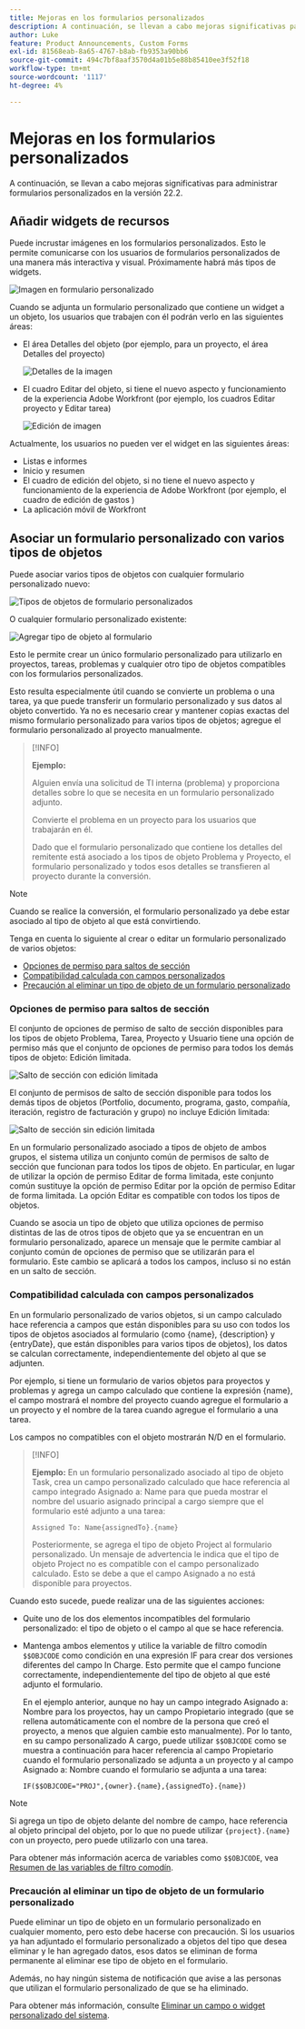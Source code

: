 ```yaml
---
title: Mejoras en los formularios personalizados
description: A continuación, se llevan a cabo mejoras significativas para administrar formularios personalizados en la versión 22.2.
author: Luke
feature: Product Announcements, Custom Forms
exl-id: 81568eab-8a65-4767-b8ab-fb9353a90bb6
source-git-commit: 494c7bf8aaf3570d4a01b5e88b85410ee3f52f18
workflow-type: tm+mt
source-wordcount: '1117'
ht-degree: 4%

---
```


# Mejoras en los formularios personalizados

A continuación, se llevan a cabo mejoras significativas para administrar formularios personalizados en la versión 22.2.

## Añadir widgets de recursos

Puede incrustar imágenes en los formularios personalizados. Esto le permite comunicarse con los usuarios de formularios personalizados de una manera más interactiva y visual. Próximamente habrá más tipos de widgets.

![Imagen en formulario personalizado](assets/image-in-custom-form.png)

Cuando se adjunta un formulario personalizado que contiene un widget a un objeto, los usuarios que trabajen con él podrán verlo en las siguientes áreas:

* El área Detalles del objeto (por ejemplo, para un proyecto, el área Detalles del proyecto)&#x200B;

  ![Detalles de la imagen](assets/see-image-details-page.png)

* El cuadro Editar del objeto, si tiene el nuevo aspecto y funcionamiento de la experiencia Adobe Workfront (por ejemplo, los cuadros Editar proyecto y Editar tarea)&#x200B;

  ![Edición de imagen](assets/image-see-in-edit.png)

Actualmente, los usuarios no pueden ver el widget en las siguientes áreas:&#x200B;

* Listas e informes
* Inicio y resumen
* El cuadro de edición del objeto, si no tiene el nuevo aspecto y funcionamiento de la experiencia de Adobe Workfront (por ejemplo, el cuadro de edición de gastos )
* &#x200B;La aplicación móvil de Workfront

## Asociar un formulario personalizado con varios tipos de objetos

Puede asociar varios tipos de objetos con cualquier formulario personalizado nuevo:

![Tipos de objetos de formulario personalizados](assets/new-custom-form-object-types.png)

O cualquier formulario personalizado existente:

![Agregar tipo de objeto al formulario](assets/add-object-type-existing-form.png)

Esto le permite crear un único formulario personalizado para utilizarlo en proyectos, tareas, problemas y cualquier otro tipo de objetos compatibles con los formularios personalizados.

Esto resulta especialmente útil cuando se convierte un problema o una tarea, ya que puede transferir un formulario personalizado y sus datos al objeto convertido. Ya no es necesario crear y mantener copias exactas del mismo formulario personalizado para varios tipos de objetos; agregue el formulario personalizado al proyecto manualmente.

>[!INFO]
>
>**Ejemplo:**
>
>Alguien envía una solicitud de TI interna (problema) y proporciona detalles sobre lo que se necesita en un formulario personalizado adjunto.
>
>Convierte el problema en un proyecto para los usuarios que trabajarán en él.
>
>Dado que el formulario personalizado que contiene los detalles del remitente está asociado a los tipos de objeto Problema y Proyecto, el formulario personalizado y todos esos detalles se transfieren al proyecto durante la conversión.

>[!NOTE]
>
>Cuando se realice la conversión, el formulario personalizado ya debe estar asociado al tipo de objeto al que está convirtiendo.

Tenga en cuenta lo siguiente al crear o editar un formulario personalizado de varios objetos:

* [Opciones de permiso para saltos de sección](#permission-options-for-section-breaks)
* [Compatibilidad calculada con campos personalizados](#calculated-custom-field-compatibility)
* [Precaución al eliminar un tipo de objeto de un formulario personalizado](#caution-about-deleting-an-object-type-from-a-custom-form)

### Opciones de permiso para saltos de sección

El conjunto de opciones de permiso de salto de sección disponibles para los tipos de objeto Problema, Tarea, Proyecto y Usuario tiene una opción de permiso más que el conjunto de opciones de permiso para todos los demás tipos de objeto: Edición limitada.

![Salto de sección con edición limitada](assets/section-break-permissions-limited-edit.png)

El conjunto de permisos de salto de sección disponible para todos los demás tipos de objetos (Portfolio, documento, programa, gasto, compañía, iteración, registro de facturación y grupo) no incluye Edición limitada:

![Salto de sección sin edición limitada](assets/section-break-permissions-no-limited-edit.png)

En un formulario personalizado asociado a tipos de objeto de ambos grupos, el sistema utiliza un conjunto común de permisos de salto de sección que funcionan para todos los tipos de objeto. En particular, en lugar de utilizar la opción de permiso Editar de forma limitada, este conjunto común sustituye la opción de permiso Editar por la opción de permiso Editar de forma limitada. La opción Editar es compatible con todos los tipos de objetos.

Cuando se asocia un tipo de objeto que utiliza opciones de permiso distintas de las de otros tipos de objeto que ya se encuentran en un formulario personalizado, aparece un mensaje que le permite cambiar al conjunto común de opciones de permiso que se utilizarán para el formulario. Este cambio se aplicará a todos los campos, incluso si no están en un salto de sección.

### Compatibilidad calculada con campos personalizados

En un formulario personalizado de varios objetos, si un campo calculado hace referencia a campos que están disponibles para su uso con todos los tipos de objetos asociados al formulario (como {name}, {description} y {entryDate}, que están disponibles para varios tipos de objetos), los datos se calculan correctamente, independientemente del objeto al que se adjunten.

Por ejemplo, si tiene un formulario de varios objetos para proyectos y problemas y agrega un campo calculado que contiene la expresión {name}, el campo mostrará el nombre del proyecto cuando agregue el formulario a un proyecto y el nombre de la tarea cuando agregue el formulario a una tarea.

Los campos no compatibles con el objeto mostrarán N/D en el formulario.

>[!INFO]
>
>**Ejemplo:** En un formulario personalizado asociado al tipo de objeto Task, crea un campo personalizado calculado que hace referencia al campo integrado Asignado a: Name para que pueda mostrar el nombre del usuario asignado principal a cargo siempre que el formulario esté adjunto a una tarea:
>
>```
>Assigned To: Name{assignedTo}.{name}
>```
>
>Posteriormente, se agrega el tipo de objeto Project al formulario personalizado. Un mensaje de advertencia le indica que el tipo de objeto Project no es compatible con el campo personalizado calculado. Esto se debe a que el campo Asignado a no está disponible para proyectos.

Cuando esto sucede, puede realizar una de las siguientes acciones:

* Quite uno de los dos elementos incompatibles del formulario personalizado: el tipo de objeto o el campo al que se hace referencia.
* Mantenga ambos elementos y utilice la variable de filtro comodín `$$OBJCODE` como condición en una expresión IF para crear dos versiones diferentes del campo In Charge. Esto permite que el campo funcione correctamente, independientemente del tipo de objeto al que esté adjunto el formulario.

  En el ejemplo anterior, aunque no hay un campo integrado Asignado a: Nombre para los proyectos, hay un campo Propietario integrado (que se rellena automáticamente con el nombre de la persona que creó el proyecto, a menos que alguien cambie esto manualmente). Por lo tanto, en su campo personalizado A cargo, puede utilizar `$$OBJCODE` como se muestra a continuación para hacer referencia al campo Propietario cuando el formulario personalizado se adjunta a un proyecto y al campo Asignado a: Nombre cuando el formulario se adjunta a una tarea:

  ```
  IF($$OBJCODE="PROJ",{owner}.{name},{assignedTo}.{name})
  ```

>[!NOTE]
>
>  Si agrega un tipo de objeto delante del nombre de campo, hace referencia al objeto principal del objeto, por lo que no puede utilizar `{project}.{name}` con un proyecto, pero puede utilizarlo con una tarea.


Para obtener más información acerca de variables como `$$OBJCODE`, vea [Resumen de las variables de filtro comodín](/help/quicksilver/reports-and-dashboards/reports/reporting-elements/understand-wildcard-filter-variables.md).

### Precaución al eliminar un tipo de objeto de un formulario personalizado

Puede eliminar un tipo de objeto en un formulario personalizado en cualquier momento, pero esto debe hacerse con precaución. Si los usuarios ya han adjuntado el formulario personalizado a objetos del tipo que desea eliminar y le han agregado datos, esos datos se eliminan de forma permanente al eliminar ese tipo de objeto en el formulario.

Además, no hay ningún sistema de notificación que avise a las personas que utilizan el formulario personalizado de que se ha eliminado.

Para obtener más información, consulte [Eliminar un campo o widget personalizado del sistema](/help/quicksilver/administration-and-setup/customize-workfront/create-manage-custom-forms/delete-a-custom-field.md).

